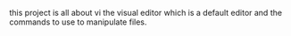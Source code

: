 this project is all about vi the visual editor which is a default editor and the commands to use to manipulate files.